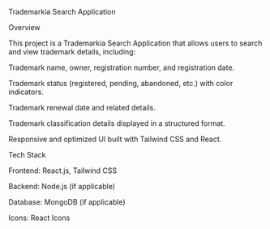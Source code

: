 Trademarkia Search Application

Overview

This project is a Trademarkia Search Application that allows users to search and view trademark details, including:

Trademark name, owner, registration number, and registration date.

Trademark status (registered, pending, abandoned, etc.) with color indicators.

Trademark renewal date and related details.

Trademark classification details displayed in a structured format.

Responsive and optimized UI built with Tailwind CSS and React.


Tech Stack

Frontend: React.js, Tailwind CSS

Backend: Node.js (if applicable)

Database: MongoDB (if applicable)

Icons: React Icons